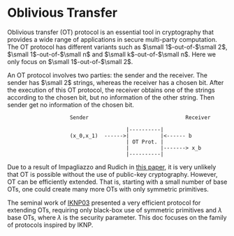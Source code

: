 # Oblivious Transfer
Oblivious transfer (OT) protocol is an essential tool in cryptography that provides a wide range of applications in secure multi-party computation. The OT protocol has different variants such as $\small 1$-out-of-$\small 2$, $\small 1$-out-of-$\small n$ and $\small k$-out-of-$\small n$. Here we only focus on $\small 1$-out-of-$\small 2$.

An OT protocol involves two parties: the sender and the receiver. The sender has $\small 2$ strings, whereas the receiver has a chosen bit. After the execution of this OT protocol, the receiver obtains one of the strings according to the chosen bit, but no information of the other string. Then sender get no information of the chosen bit.

```text
                    Sender                               Receiver
    
                                      |----------|
                    (x_0,x_1)  ------>|          |<------ b
                                      | OT Prot. |
                                      |          |-------> x_b 
                                      |----------|                
```

Due to a result of Impagliazzo and Rudich in [this paper](https://citeseerx.ist.psu.edu/viewdoc/download?doi=10.1.1.14.6170&rep=rep1&type=pdf), it is very unlikely that OT is possible without the use of public-key cryptography. However, OT can be efficiently extended. That is, starting with a small number of base OTs, one could create many more OTs with only symmetric primitives.

The seminal work of [IKNP03](https://www.iacr.org/archive/crypto2003/27290145/27290145.pdf) presented a very efficient protocol for extending OTs, requiring only black-box use of symmetric primitives and $\lambda$ base OTs, where $\lambda$ is the security parameter. This doc focuses on the family of protocols inspired by IKNP.